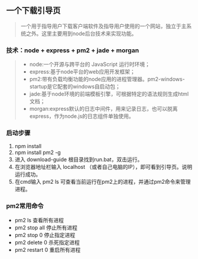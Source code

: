 ## 一个下载引导页
> 一个用于指导用户下载客户端软件及指导用户使用的一个网站，独立于主系统之外。这里主要用到node后台技术来实现功能。
### 技术：node + express + pm2 + jade + morgan
> - node:一个开源与跨平台的 JavaScript 运行时环境；
> - express:基于node平台的web应用开发框架；
> - pm2:带有负载均衡功能的node应用的进程管理器。pm2-windows-startup是它配套的windows自启动包；
> - jade:基于node环境的前端模板引擎，可根据特定的语法规则生成html文档；
> - morgan:express默认的日志中间件，用来记录日志，也可以脱离express，作为node.js的日志组件单独使用。

### 启动步骤
1. npm install
2. npm install pm2 -g
3. 进入 download-guide 根目录找到run.bat，双击运行。
4. 在浏览器地址栏输入 localhost （或者自己电脑的IP），即可看到引导页。说明运行成功。
5. 在cmd输入 pm2 ls 可查看当前运行在pm2上的进程，并通过pm2命令来管理进程。

### pm2常用命令
- pm2 ls 查看所有进程
- pm2 stop all 停止所有进程
- pm2 stop 0 停止指定进程
- pm2 delete 0 杀死指定进程
- pm2 restart 0 重启所有进程
